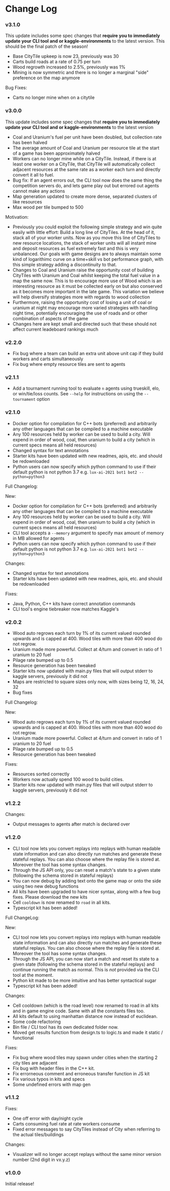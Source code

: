 # Change Log

### v3.1.0

This update includes some spec changes that **require you to immediately update your CLI tool and or kaggle-environments** to the latest version. This should be the final patch of the season!

- Base CityTile upkeep is now 23, previously was 30
- Carts build roads at a rate of 0.75 per turn
- Wood regrowth increased to 2.5%, previously was 1%
- Mining is now symmetric and there is no longer a marginal "side" preference on the map anymore

Bug Fixes:

- Carts no longer mine when on a citytile

### v3.0.0

This update includes some spec changes that **require you to immediately update your CLI tool and or kaggle-environments** to the latest version

- Coal and Uranium's fuel per unit have been doubled, but collection rate has been halved
- The average amount of Coal and Uranium per resource tile at the start of a game has been approximately halved
- Workers can no longer mine while on a CityTile. Instead, if there is at least one worker on a CityTile, that CityTile will automatically collect adjacent resources at the same rate as a worker each turn and directly convert it all to fuel.
- Bug fix: If an agent errors out, the CLI tool now does the same thing the competition servers do, and lets game play out but errored out agents cannot make any actions
- Map generation updated to create more dense, separated clusters of like resources
- Max wood per tile bumped to 500

Motivation:
- Previously you could exploit the following simple strategy and win quite easily with little effort: Build a long line of CityTiles. At the head of it, stack all of your worker units. Now as you move this line of CityTiles to new resource locations, the stack of worker units will all instant mine and deposit resources as fuel extremely fast and this is very unbalanced. Our goals with game designs are to always maintain some kind of logarithimc curve on a time+skill vs bot performance graph, with this simple strategy adding a discontinuity to that.
- Changes to Coal and Uranium raise the opportunity cost of building CityTiles with Uranium and Coal whilst keeping the total fuel value in a map the same now. This is to encourage more use of Wood which is an interesting resource as it must be collected early on but also conserved as it becomes more important in the late game. This variation we believe will help diversify strategies more with regards to wood collection
- Furthermore, raising the opportunity cost of losing a unit of coal or uranium at night may encourage more varied strategies with handling night time, potentially encouraging the use of roads and or other combination of aspects of the game
- Changes here are kept small and directed such that these should not affect current leadeboard rankings much

### v2.2.0

- Fix bug where a team can build an extra unit above unit cap if they build workers and carts simultaneously
- Fix bug where empty resource tiles are sent to agents

### v2.1.1

- Add a tournament running tool to evaluate `n` agents using trueskill, elo, or win/tie/loss counts. See `--help` for instructions on using the `--tournament` option

### v2.1.0

- Docker option for compilation for C++ bots (preferred) and arbitrarily any other languages that can be compiled to a machine executable
- Any 100 resources held by worker can be used to build a city. Will expend in order of wood, coal, then uranium to build a city (which in current specs means all held resources)
- Changed syntax for text annotations
- Starter kits have been updated with new readmes, apis, etc. and should be redownloaded
- Python users can now specify which python command to use if their default python is not python 3.7 e.g. `lux-ai-2021 bot1 bot2 --python=python3`

Full Changelog:

New:
- Docker option for compilation for C++ bots (preferred) and arbitrarily any other languages that can be compiled to a machine executable
- Any 100 resources held by worker can be used to build a city. Will expend in order of wood, coal, then uranium to build a city (which in current specs means all held resources)
- CLI tool accepts a `--memory` argument to specify max amount of memory in MB allowed for agents
- Python users can now specify which python command to use if their default python is not python 3.7 e.g. `lux-ai-2021 bot1 bot2 --python=python3`


Changes:
- Changed syntax for text annotations
- Starter kits have been updated with new readmes, apis, etc. and should be redownloaded

Fixes: 
- Java, Python, C++ kits have correct annotation commands
- CLI tool's engine tiebreaker now matches Kaggle's

### v2.0.2

- Wood auto regrows each turn by 1% of its current valued rounded upwards and is capped at 400. Wood tiles with more than 400 wood do not regrow.
- Uranium made more powerful. Collect at 4/turn and convert in ratio of 1 uranium to 20 fuel
- Pilage rate bumped up to 0.5
- Resource generation has been tweaked
- Starter kits now updated with main.py files that will output stderr to kaggle servers, previously it did not
- Maps are restricted to square sizes only now, with sizes being 12, 16, 24, 32
- Bug fixes

Full Changelog:

New: 

- Wood auto regrows each turn by 1% of its current valued rounded upwards and is capped at 400. Wood tiles with more than 400 wood do not regrow.
- Uranium made more powerful. Collect at 4/turn and convert in ratio of 1 uranium to 20 fuel
- Pilage rate bumped up to 0.5
- Resource generation has been tweaked

Fixes:
- Resources sorted correctly
- Workers now actually spend 100 wood to build cities.
- Starter kits now updated with main.py files that will output stderr to kaggle servers, previously it did not


### v1.2.2

Changes:
- Output messages to agents after match is declared over


### v1.2.0

- CLI tool now lets you convert replays into replays with human readable state information and can also directly run matches and generate these stateful replays. You can also choose where the replay file is stored at. Moreover the tool has some syntax changes.
- Through the JS API only, you can reset a match's state to a given state (following the schema stored in stateful replays)
- You can now debug by adding text onto the game map or onto the side using two new debug functions
- All kits have been upgraded to have nicer syntax, along with a few bug fixes. Please download the new kits
- Cell `cooldown` is now renamed to `road` in all kits. 
- Typescript kit has been added!

Full ChangeLog:

New:
- CLI tool now lets you convert replays into replays with human readable state information and can also directly run matches and generate these stateful replays. You can also choose where the replay file is stored at. Moreover the tool has some syntax changes.
- Through the JS API, you can now start a match and reset its state to a given state (following the schema stored in the stateful replays) and continue running the match as normal. This is *not* provided via the CLI tool at the moment.
- Python kit made to be more intuitive and has better syntactical sugar
- Typescript kit has been added!

Changes:
- Cell cooldown (which is the road level) now renamed to road in all kits and in game engine code. Same with all the constants files too.
- All kits default to using manhattan distance now instead of euclidean.
- Some code refactoring
- Bin file / CLI tool has its own dedicated folder now.
- Moved get results function from design.ts to logic.ts and made it static / functional

Fixes:
- Fix bug where wood tiles may spawn under cities when the starting 2 city tiles are adjacent
- Fix bug with header files in the C++ kit.
- Fix errorneous comment and erroneous transfer function in JS kit
- Fix various typos in kits and specs
- Some undefined errors with map gen

### v1.1.2
Fixes:
- One off error with day/night cycle
- Carts consuming fuel rate at rate workers consume
- Fixed error messages to say CityTiles instead of City when referring to the actual tiles/buildings

Changes:
- Visualizer will no longer accept replays without the same minor version number (2nd digit in vx.y.z)

### v1.0.0

Initial release!
